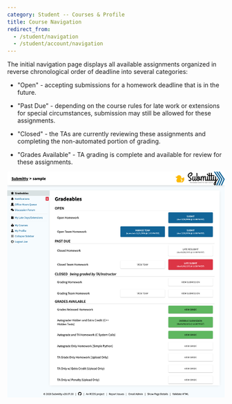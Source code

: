 ```yaml
---
category: Student -- Courses & Profile
title: Course Navigation
redirect_from:
  - /student/navigation
  - /student/account/navigation
---
```


The initial navigation page displays all available assignments
organized in reverse chronological order of deadline into several
categories:

  * "Open" - accepting submissions for a homework deadline that is in the
     future.  

  * "Past Due" - depending on the course rules for late work or
    extensions for special circumstances, submission may still be
    allowed for these assignments.

  * "Closed" - the TAs are currently reviewing these assignments and
    completing the non-automated portion of grading.

  * "Grades Available" - TA grading is complete and available for
    review for these assignments.

![](/images/NavigationStudent.png)



